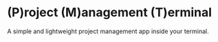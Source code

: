 # (P)roject (M)anagement (T)erminal

A simple and lightweight project management app inside your terminal.
